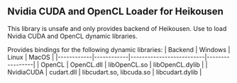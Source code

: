 ## Nvidia CUDA and OpenCL Loader for Heikousen

This library is unsafe and only provides backend of Heikousen. Use to load Nvidia CUDA and OpenCL dynamic libraries.

Provides bindings for the following dynamic libraries:
| Backend    | Windows    | Linux                    | MacOS           |
|------------|------------|--------------------------|-----------------|
| OpenCL     | OpenCL.dll | libOpenCL.so             | libOpenCL.dylib |
| NvidiaCUDA | cudart.dll | libcudart.so, libcuda.so | libcudart.dylib |